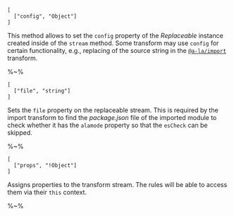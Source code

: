 ```## setConfig
[
  ["config", "Object"]
]
```

This method allows to set the `config` property of the _Replaceable_ instance created inside of the `stream` method. Some transform may use `config` for certain functionality, e.g., replacing of the source string in the [`@a-la/import`](https://github.com/a-la/import) transform.

%~%

```## setFile
[
  ["file", "string"]
]
```

Sets the `file` property on the replaceable stream. This is required by the import transform to find the _package.json_ file of the imported module to check whether it has the `alamode` property so that the `esCheck` can be skipped.

%~%


```## setProps
[
  ["props", "!Object"]
]
```

Assigns properties to the transform stream. The rules will be able to access them via their `this` context.

%~%